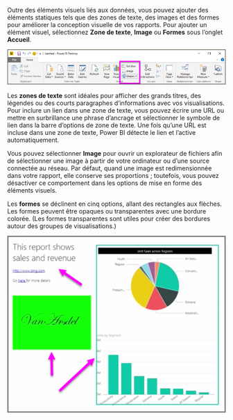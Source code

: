 Outre des éléments visuels liés aux données, vous pouvez ajouter des éléments statiques tels que des zones de texte, des images et des formes pour améliorer la conception visuelle de vos rapports. Pour ajouter un élément visuel, sélectionnez **Zone de texte**, **Image** ou **Formes** sous l’onglet **Accueil**.

![](media/3-10-create-shapes-images/3-10_1.png)

Les **zones de texte** sont idéales pour afficher des grands titres, des légendes ou des courts paragraphes d’informations avec vos visualisations. Pour inclure un lien dans une zone de texte, vous pouvez écrire une URL ou mettre en surbrillance une phrase d’ancrage et sélectionner le symbole de lien dans la barre d’options de zone de texte. Une fois qu’une URL est incluse dans une zone de texte, Power BI détecte le lien et l’active automatiquement.

Vous pouvez sélectionner **Image** pour ouvrir un explorateur de fichiers afin de sélectionner une image à partir de votre ordinateur ou d’une source connectée au réseau. Par défaut, quand une image est redimensionnée dans votre rapport, elle conserve ses proportions ; toutefois, vous pouvez désactiver ce comportement dans les options de mise en forme des éléments visuels.

Les **formes** se déclinent en cinq options, allant des rectangles aux flèches. Les formes peuvent être opaques ou transparentes avec une bordure colorée. (Les formes transparentes sont utiles pour créer des bordures autour des groupes de visualisations.)

![](media/3-10-create-shapes-images/3-10_2.png)

